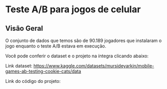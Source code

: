 # Teste A/B para jogos de celular

## Visão Geral

O conjunto de dados que temos são de 90.189 jogadores que instalaram o jogo enquanto o teste A/B estava em execução.

Você pode conferir o dataset e o projeto na íntegra clicando abaixo:

Link dataset: https://www.kaggle.com/datasets/mursideyarkin/mobile-games-ab-testing-cookie-cats/data

Link do código do projeto: 
